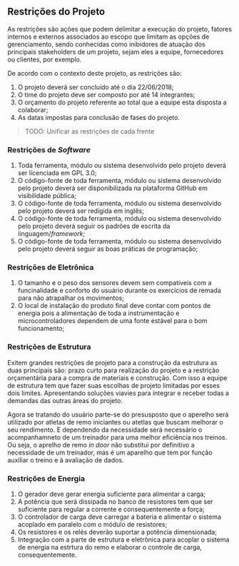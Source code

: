 ## Restrições do Projeto

As restrições são ações que podem delimitar a execução do projeto, fatores internos e externos associados ao escopo que limitam as opções de gerenciamento, sendo conhecidas como inibidores de atuação dos principais stakeholders de um projeto, sejam eles a equipe, fornecedores ou clientes, por exemplo.

De acordo com o contexto deste projeto, as restrições são:

1. O projeto deverá ser concluído até o dia 22/06/2018;
1. O time do projeto deve ser composto por até 14 integrantes;
3. O orçamento do projeto referente ao total que a equipe esta disposta a colaborar;
4. As datas impostas para conclusão de fases do projeto.

> TODO: Unificar as restrições de cada frente

### Restrições de _Software_

1. Toda ferramenta, módulo ou sistema desenvolvido pelo projeto deverá ser licenciada em GPL 3.0;
1. O código-fonte de toda ferramenta, módulo ou sistema desenvolvido pelo projeto deverá ser disponibilizada na plataforma GitHub em visibilidade pública;
1. O código-fonte de toda ferramenta, módulo ou sistema desenvolvido pelo projeto deverá ser redigida em inglês;
1. O código-fonte de toda ferramenta, módulo ou sistema desenvolvido pelo projeto deverá seguir os padrões de escrita da linguagem/_framework_;
1. O código-fonte de toda ferramenta, módulo ou sistema desenvolvido pelo projeto deverá seguir as boas práticas de programação;

### Restrições de Eletrônica

1. O tamanho e o peso dos sensores devem sem compatíveis com a funcinalidade e conforto do usuário durante os exercícios de remada para não atrapalhar os movimentos;
1. O local de instalação do produto final deve contar com pontos de energia pois a alimentação de toda a instrumentação e microcontroladores dependem de uma fonte estável para o bom funcionamento;

### Restrições de Estrutura

Exitem grandes restrições de projeto para a construção da estrutura as duas principais são: prazo curto para realização do projeto e a restrição orçamentária para a compra de materiais e construção. Com isso a equipe de estrutura tem que fazer  suas escolhas de projeto  limitadas por esses dois limites. Apresentando soluções viavies para integrar e receber todas a demandas das outras áreas do projeto.

Agora se tratando do usuário parte-se do presusposto que o aperelho será utilizado por atletas de remo iniciantes ou atetlas que buscam melhorar o seu rendimento. E dependendo da necessidade será necessário o acompanhamneto de um treinador para uma melhor eficiência nos treinos. Ou seja, o aprelho de remo _in_ _door_ não substitui por definitivo a necessidade de um treinador, mas é um aparelho que tem por função auxíliar o treino e à avaliação de dados.

### Restrições de Energia

1. O gerador deve gerar energia suficiente para alimentar a carga;
2. A potência que será dissipada no banco de resistores tem que ser suficiente para regular a corrente e consequentemente a força;
3. O controlador de carga deve carregar a bateria e alimentar o sistema acoplado em paralelo com o módulo de resistores;
4. Os resistores e os relés deverão suportar a potência dimensionada;
5. Integração com a parte de estrutura e eletrônica para acoplar o sistema de energia na estrtura do remo e elaborar o controle de carga, consequentemente. 
